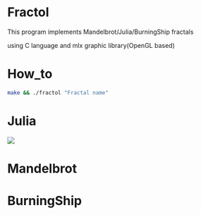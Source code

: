 # Fractol
This program implements Mandelbrot/Julia/BurningShip fractals

using C language and mlx graphic library(OpenGL based)

# How_to
``` bash
make && ./fractol "Fractal name"
```
# Julia
![](https://raw.githubusercontent.com/vnekhay/Wolf3d/master/Fractol_gif.gif)
# Mandelbrot

# BurningShip
